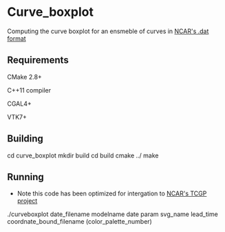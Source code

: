 # Curve_boxplot

Computing the curve boxplot for an ensmeble of curves in [NCAR's .dat format](http://hurricanes.ral.ucar.edu/repository/)

## Requirements
CMake 2.8+

C++11 compiler

CGAL4+

VTK7+

## Building
cd curve_boxplot
mkdir build
cd build
cmake ../
make

## Running
* Note this code has been optimized for intergation to [NCAR's TCGP project](http://hurricanes.ral.ucar.edu/)

./curveboxplot date_filename modelname date param svg_name lead_time coordnate_bound_filename (color_palette_number)
